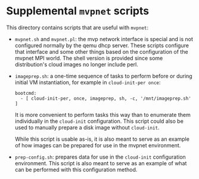 # Supplemental `mvpnet` scripts

This directory contains scripts that are useful with `mvpnet`:

* `mvpnet.sh` and `mvpnet.pl`: the mvp network interface is special and is not
configured normally by the qemu dhcp server.  These scripts configure that 
interface and some other things based on the configuration of the mvpnet MPI
world.  The shell version is provided since some distribution's cloud images no 
longer include perl.

* `imageprep.sh`: a one-time sequence of tasks to perform before or during 
initial VM instantiation, for example in `cloud-init-per once`:
    ```
    bootcmd:
      - [ cloud-init-per, once, imageprep, sh, -c, '/mnt/imageprep.sh' ]
    ```
    It is more convenient to perform tasks this way than to enumerate them 
    individually in the `cloud-init` configuration. This script could also be used 
    to manually prepare a disk image without `cloud-init`.

    While this script is usable as-is, it is also meant to serve as an example of
    how images can be prepared for use in the mvpnet environment.

* `prep-config.sh`: prepares data for use in the `cloud-init` configuration
environment.  This script is also meant to serve as an example of what can be 
performed with this configuration method.

